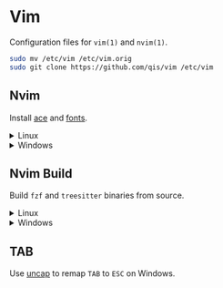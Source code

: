 # Vim
Configuration files for `vim(1)` and `nvim(1)`.

```sh
sudo mv /etc/vim /etc/vim.orig
sudo git clone https://github.com/qis/vim /etc/vim
```

## Nvim
Install [ace](https://github.com/qis/ace) and [fonts](https://github.com/qis/fonts).

<details>
<summary>Linux</summary>

```sh
# Install tools.
sudo apt install -y --no-install-recommends \
  nodejs npm python3 python3-pip fd-find ripgrep

# Configure npm.
npm config set prefix ~/.npm
sudo tee /etc/profile.d/npm.sh >/dev/null <<'EOF'
export PATH="${PATH}:${HOME}/.npm/bin"
EOF
sudo chmod 0755 /etc/profile.d/npm.sh
. /etc/profile.d/npm.sh

# Install NPM packages.
npm install -g typescript typescript-language-server eslint prettier terser
npm install -g rollup @rollup/plugin-typescript rollup-plugin-terser
npm install -g rollup-plugin-serve rollup-plugin-livereload neovim

# Install PIP packages.
pip install neovim

# Install nvim(1).
make -C /opt/ace dev

# Install config.
git clone --recursive https://github.com/qis/vim ~/.config/nvim

# Install fzf and treesitter binaries.
curl -L https://github.com/qis/vim/releases/download/1.0.0/nvim-lib-linux.tar.gz -o nvim-lib.tar.gz
tar xf nvim-lib.tar.gz -C ~/.config/nvim
```

</details>

<details>
<summary>Windows</summary>

Install dependencies.

* [Node.js][njs]
* [Python 3][py3]
* [Chocolatey][cho]

Install dependencies in `Windows PowerShell (Admin)`.

```ps1
# Install tools.
choco install fd ripgrep

# Install NPM packages.
npm install -g typescript typescript-language-server eslint prettier terser
npm install -g rollup @rollup/plugin-typescript rollup-plugin-terser
npm install -g rollup-plugin-serve rollup-plugin-livereload neovim

# Install PIP packages.
pip install neovim
```

Install `nvim(1)` in `Command Prompt`.

```sh
make -C C:/Ace dev
```

Install config.

```cmd
git clone --recursive https://github.com/qis/vim %LocalAppData%\nvim
```

Install `fzf` and `treesitter` binaries.

```cmd
curl -L https://github.com/qis/vim/releases/download/1.0.0/nvim-lib-windows.tar.gz -o nvim-lib.tar.gz
tar xf nvim-lib.tar.gz -C %LocalAppData%\nvim
```

</details>

## Nvim Build
Build `fzf` and `treesitter` binaries from source.

<details>
<summary>Linux</summary>

```sh
# Rename shared libc++ library.
mv /opt/ace/sys/x86_64-pc-linux-gnu/lib/libc++.so \
   /opt/ace/sys/x86_64-pc-linux-gnu/lib/libc++.so.orig

# Install telescope fzf plugin.
cd ~/.config/nvim/pack/plugins/opt/telescope-fzf-native
cmake -B build -DCMAKE_BUILD_TYPE=Release
cmake --build build --config Release
cmake --install build --prefix build
cmake -E rename build/libfzf.so libfzf.so
cmake -E remove_directory build
cmake -E make_directory build
cmake -E rename libfzf.so build/libfzf.so

# Install treesitter libraries.
nvim
```

```
:TSInstall c
:TSInstall cpp
:TSInstall lua
:TSInstall javascript
:TSInstall typescript
```

```sh
# Restore shared libc++ library.
mv /opt/ace/sys/x86_64-pc-linux-gnu/lib/libc++.so.orig \
   /opt/ace/sys/x86_64-pc-linux-gnu/lib/libc++.so
```

</details>

<details>
<summary>Windows</summary>

Install [Visual Studio 2022][vsc] and select the "**Desktop development with C++**"
package in the left pane. Remove all default selections in the right pane except:
- "**MSVC v143 - VS 2022 C++ x64/x86 build tools**" (default)
- "**C++ ATL for latest v143 build tools**" (default)
- "**Windows 11 SDK**" (latest version)

Install dependencies in `x64 Native Tools Command Prompt for VS 2022`.

```cmd
rem Install telescope fzf plugin.
cd %LocalAppData%\nvim\pack\plugins\opt\telescope-fzf-native
cmake -B build -DCMAKE_BUILD_TYPE=Release
cmake --build build --config Release
cmake --install build --prefix build
cmake -E rename build/libfzf.dll libfzf.dll
cmake -E remove_directory build
cmake -E make_directory build
cmake -E rename libfzf.dll build/libfzf.dll

rem Install treesitter libraries.
nvim
```

```
:TSInstall c
:TSInstall cpp
:TSInstall lua
:TSInstall javascript
:TSInstall typescript
```

</details>

## TAB
Use [uncap](https://github.com/susam/uncap) to remap `TAB` to `ESC` on Windows.

[njs]: https://nodejs.org/
[py3]: https://www.python.org/downloads/windows/
[cho]: https://chocolatey.org/
[vsc]: https://visualstudio.microsoft.com/downloads/
